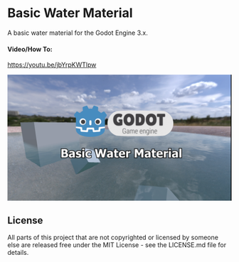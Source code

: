 # Basic Water Material

A basic water material for the Godot Engine 3.x.

#### Video/How To:
https://youtu.be/jbYrpKWTlpw

![Image](screenshots/basic_water_material_1.png)

## License

All parts of this project that are not copyrighted or licensed by someone else are released free under the MIT License - see the LICENSE.md file for details.
